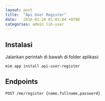 ```yaml
---
layout: post
title:  "Api User Register"
date:   2016-01-28 01:01:04 +0700
categories: admin lib-user
---
```


## Instalasi

Jalankan perintah di bawah di folder aplikasi:

```
mim app install api-user-register
```

## Endpoints

`POST /me/register {name,fullname,password}`